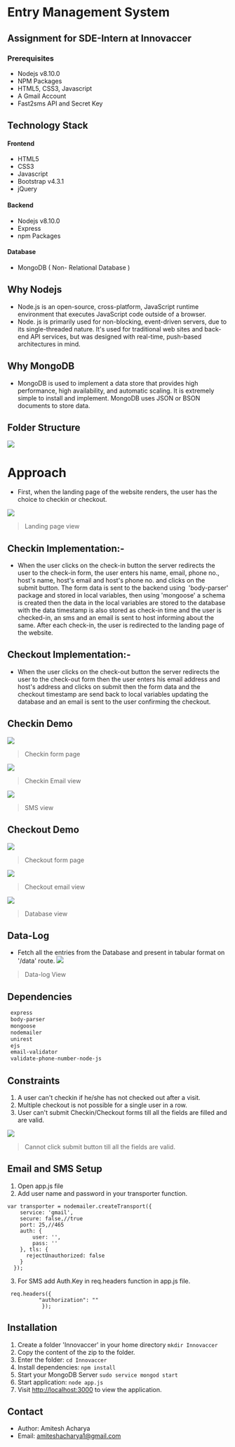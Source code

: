 # Entry Management System

## Assignment for SDE-Intern at Innovaccer

### Prerequisites
-   Nodejs v8.10.0
-   NPM Packages
-   HTML5, CSS3, Javascript
-   A Gmail Account
-   Fast2sms API and Secret Key

## Technology Stack

#### Frontend
-   HTML5
-   CSS3
-   Javascript
-   Bootstrap v4.3.1
-   jQuery

#### Backend
-   Nodejs v8.10.0
-   Express
-   npm Packages

#### Database
-   MongoDB ( Non- Relational Database )

## Why Nodejs
-   Node.js is an open-source, cross-platform, JavaScript runtime environment that executes JavaScript code outside of a browser.
-   Node. js is primarily used for non-blocking, event-driven servers, due to its single-threaded nature. It's used for traditional web sites and back-end API services, but was designed with real-time, push-based architectures in mind.

## Why MongoDB
-   MongoDB is used to implement a data store that provides high performance, high availability, and automatic scaling. It is extremely simple to install and implement. MongoDB uses JSON or BSON documents to store data.

## Folder Structure
![](screenshots/folder-struc.png)

# Approach
-   First, when the landing page of the website renders, the user has the choice to checkin or checkout.

![](screenshots/landing.png)
> Landing page view

## Checkin Implementation:-
-   When the user clicks on the check-in button the server redirects the user to the check-in form, the user enters his name, email, phone no., host's name, host's email and host's phone no. and clicks on the submit button. The form data is sent to the backend using  'body-parser' package and stored in local variables, then using 'mongoose' a schema is created then the data in the local variables are stored to the database with the data timestamp is also stored as check-in time and the user is checked-in, an sms and an email is sent to host informing about the same. After each check-in, the user is redirected to the landing page of the website.

## Checkout Implementation:-
-   When the user clicks on the check-out button the server redirects the user to the check-out form then the user enters his email address and host's address and clicks on submit then the form data and the checkout timestamp are send back to local variables updating the database and an email is sent to the user confirming the checkout.

## Checkin Demo

![](screenshots/checkin.png)
> Checkin form page


![](screenshots/inemail.png)
> Checkin Email view


![](screenshots/sms.png)
> SMS view

## Checkout Demo

![](screenshots/checkout.png)
> Checkout form page


![](screenshots/outemail.png)
> Checkout email view


![](screenshots/database.png)
> Database view

## Data-Log
-  Fetch all the entries from the Database and present in tabular format on '/data' route.
![](screenshots/datalog.png)
> Data-log View 


## Dependencies
```bash
 express
 body-parser
 mongoose
 nodemailer
 unirest
 ejs
 email-validator
 validate-phone-number-node-js
```

## Constraints
1.  A user can't checkin if he/she has  not checked out after a visit.
2.  Multiple checkout is not possible for a single user in a row.
3.  User can't submit Checkin/Checkout forms till all the fields are filled and are valid.

![](screenshots/test.png)
>Cannot click submit button till all the fields are valid.

## Email and SMS Setup
1.  Open app.js file
2.  Add user name and password in your transporter function.

```
var transporter = nodemailer.createTransport({
    service: 'gmail',
    secure: false,//true
    port: 25,//465
    auth: {
        user: '',
        pass: ''
    }, tls: {
      rejectUnauthorized: false
    }
  });
```

3. For SMS add Auth.Key in req.headers function in app.js file.

```
 req.headers({
          "authorization": ""
           });
```


## Installation
1.  Create a folder 'Innovaccer' in your home directory ` mkdir Innovaccer `
2.  Copy the content of the zip to the folder.
3.  Enter the folder: ` cd Innovaccer `
4.  Install dependencies: ` npm install `
5.  Start your MongoDB Server ` sudo service mongod start `
6.  Start application: ` node app.js `
7.  Visit [http://localhost:3000]("http://localhost:3000") to view the application.

## Contact
-  Author: Amitesh Acharya
-  Email: amiteshacharya1@gmail.com


